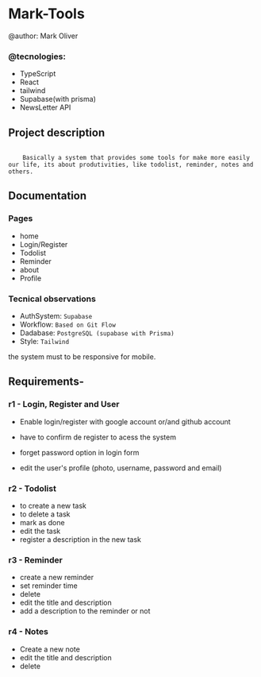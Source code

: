# Mark-Tools

@author: Mark Oliver

### @tecnologies: 

- TypeScript 
- React
- tailwind
- Supabase(with prisma)
- NewsLetter API
    
## Project description
```

    Basically a system that provides some tools for make more easily our life, its about produtivities, like todolist, reminder, notes and  others.

```
## Documentation

### Pages 

- home
- Login/Register
- Todolist
- Reminder
- about
- Profile

### Tecnical observations


- AuthSystem: `Supabase`
- Workflow: `Based on Git Flow` 
- Dadabase: `PostgreSQL (supabase with Prisma)`
- Style: `Tailwind`

the system must to be responsive for mobile.

## Requirements-
### r1 - Login, Register and User

- Enable login/register with google account or/and github account
- have to confirm de register to acess the system

- forget password option in login form

- edit the user's profile (photo, username, password and email)
### r2 - Todolist 
 
- to create a new task
- to delete a task
- mark as done
- edit the task
- register a description in the new task

### r3 - Reminder

- create a new reminder
- set reminder time 
- delete
- edit the title and description 
- add a description to the reminder or not

### r4 - Notes

- Create a new note
- edit the title and description
- delete

